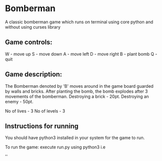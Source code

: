 # Bomberman
A classic bomberman game which runs on terminal using core python and without using curses library

## Game controls:

W - move up
S - move down
A - move left
D - move right
B - plant bomb
Q - quit

## Game description:

The Bomberman denoted by 'B' moves around in the game board guarded by walls and
bricks. After planting the bomb, the bomb explodes after 3 movements of the bomberman.
Destroying a brick  - 20pt.
Destroying an enemy - 50pt.

No of lives - 3
No of levels - 3


## Instructions for running

You should have python3 installed in your system for the game to run.

To run the game:
execute run.py using python3 i.e

'<python3 run.py>'
